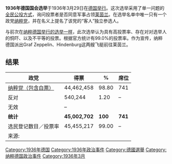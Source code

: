 **1936年德国国会选举**于1936年3月29日在[德国举行](../Page/德国.md "wikilink")。这次选举采用了单一问题的[全民公投方式](https://zh.wikipedia.org/wiki/全民公投 "wikilink")，询问投票者是否同意军事占领[莱茵兰](https://zh.wikipedia.org/wiki/莱茵兰 "wikilink")。在选举名单中唯一只有一个政党[纳粹党](../Page/纳粹党.md "wikilink")，并在名义上提名了该党的“客人”独立参选人。

与前次在[纳粹德国举行的选举一样](https://zh.wikipedia.org/wiki/纳粹德国 "wikilink")，此次选举认为具有高投票率、存在对对选举人的恫吓、以及不平等的投票。根据官方统计有99.0%的投票率。作为宣传，纳粹德国派出Graf
Zeppelin、Hindenburg这两艘飞艇前往莱茵兰。

## 结果

| 政党                                     | 得票             | %       | 席位      |
| -------------------------------------- | -------------- | ------- | ------- |
| [纳粹党（包含白票）](../Page/纳粹党.md "wikilink") | 44,462,458     | 98.80   | 741     |
| 反对                                     | 540,244        | 1.20    | –       |
| 无效                                     | –              |         |         |
| **统计**                                 | **45,002,702** | **100** | **741** |
| 选民登记数目／投票率                             | 45,455,217     | 99.00   | –       |
| 来源:                                    |                |         |         |

[Category:1936年德国](https://zh.wikipedia.org/wiki/Category:1936年德国 "wikilink")
[Category:1936年政治事件](https://zh.wikipedia.org/wiki/Category:1936年政治事件 "wikilink")
[Category:德國選舉](https://zh.wikipedia.org/wiki/Category:德國選舉 "wikilink")
[Category:纳粹德国政治事件](https://zh.wikipedia.org/wiki/Category:纳粹德国政治事件 "wikilink")
[Category:1936年3月](https://zh.wikipedia.org/wiki/Category:1936年3月 "wikilink")